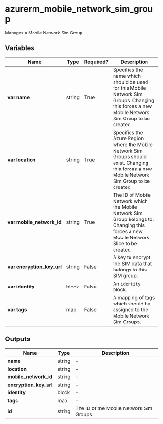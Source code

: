 # azurerm_mobile_network_sim_group

Manages a Mobile Network Sim Group.

## Variables

| Name | Type | Required? |  Description |
| ---- | ---- | --------- |  ----------- |
| **var.name** | string | True | Specifies the name which should be used for this Mobile Network Sim Groups. Changing this forces a new Mobile Network Sim Group to be created. | 
| **var.location** | string | True | Specifies the Azure Region where the Mobile Network Sim Groups should exist. Changing this forces a new Mobile Network Sim Group to be created. | 
| **var.mobile_network_id** | string | True | The ID of Mobile Network which the Mobile Network Sim Group belongs to. Changing this forces a new Mobile Network Slice to be created. | 
| **var.encryption_key_url** | string | False | A key to encrypt the SIM data that belongs to this SIM group. | 
| **var.identity** | block | False | An `identity` block. | 
| **var.tags** | map | False | A mapping of tags which should be assigned to the Mobile Network Sim Groups. | 



## Outputs

| Name | Type | Description |
| ---- | ---- | --------- | 
| **name** | string  | - | 
| **location** | string  | - | 
| **mobile_network_id** | string  | - | 
| **encryption_key_url** | string  | - | 
| **identity** | block  | - | 
| **tags** | map  | - | 
| **id** | string  | The ID of the Mobile Network Sim Groups. | 